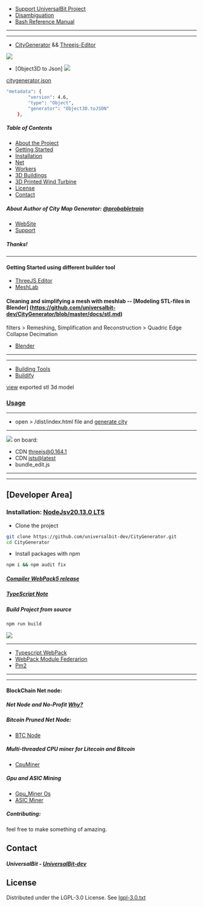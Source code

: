 * [Support UniversalBit Project](https://github.com/universalbit-dev/universalbit-dev/tree/main/support)
* [Disambiguation](https://en.wikipedia.org/wiki/Wikipedia:Disambiguation)
* [Bash Reference Manual](https://www.gnu.org/software/bash/manual/html_node/index.html)
---
---
* [CityGenerator](https://github.com/universalbit-dev/CityGenerator/blob/master/assets/images/gif/citygenerator.gif) && [Threejs-Editor](https://threejs.org/editor/)

<img src="https://github.com/universalbit-dev/CityGenerator/blob/master/assets/images/gif/city_generator_threejs_editor.gif" width="auto"></img>

* [Object3D to Json]
<img src="https://github.com/universalbit-dev/CityGenerator/blob/master/assets/images/gif/object3d_tojson.gif" width="auto"></img>

[citygenerator.json](https://raw.githubusercontent.com/universalbit-dev/CityGenerator/master/json/citygenerator.json)
```bash
"metadata": {
		"version": 4.6,
		"type": "Object",
		"generator": "Object3D.toJSON"
	},
```

##### Table of Contents
* [About the Project](#about-the-project-probabletrain)
* [Getting Started](#getting-started)
* [Installation](#installation)
* [Net](https://github.com/universalbit-dev/CityGenerator/tree/master/network)
* [Workers](https://github.com/universalbit-dev/CityGenerator#multi-threaded-cpu-miner-for-litecoin-and-bitcoin)
* [3D Buildings](https://github.com/universalbit-dev/CityGenerator/tree/master/public/3d/buildings)
* [3D Printed Wind Turbine](https://github.com/universalbit-dev/CityGenerator/blob/master/public/windturbine/ArchimedesWindTurbine.md)
* [License](https://www.gnu.org/licenses/lgpl-3.0.txt)
* [Contact](#contact)

##### About Author of City Map Generator: [@probabletrain](https://github.com/ProbableTrain/MapGenerator)
* [WebSite](https://maps.probabletrain.com/#/)
* [Support](https://ko-fi.com/probabletrain)
  
##### Thanks!
---



#### Getting Started using different builder tool
* [ThreeJS Editor](https://threejs.org/editor/)
* [MeshLab](https://www.meshlab.net/#features)
#### Cleaning and simplifying a mesh with meshlab  -- [Modeling STL-files in Blender] (https://github.com/universalbit-dev/CityGenerator/blob/master/docs/stl.md)
filters > Remeshing, Simplification and Reconstruction > Quadric Edge Collapse Decimation
<img src="" width="auto"></img>

* [Blender](https://www.blender.org/)
  
---
---
* [Building Tools](https://ranjian0.github.io/building_tools/)
* [Buildify](https://github.com/universalbit-dev/CityGenerator/blob/master/public/3d/buildify/Buildify_1.0.pdf)

[view](https://github.com/universalbit-dev/CityGenerator/blob/master/stl/nofullstack_model.stl) exported stl 3d model

### [Usage](https://github.com/universalbit-dev/CityGenerator/blob/master/docs/usageguide.md)
---
* open > /dist/index.html file  and [generate city](https://github.com/universalbit-dev/CityGenerator/blob/master/assets/images/gif/citygenerator.gif)
---
<img src="https://github.com/universalbit-dev/CityGenerator/blob/master/assets/images/gif/citygenerator.gif" width="auto"></img>
on board:
* CDN [threejs@0.164.1](https://www.jsdelivr.com/package/npm/three)
* CDN [jsts@latest](https://www.jsdelivr.com/package/npm/jsts)
* bundle_edit.js

---
---

## [Developer Area]

### Installation: [NodeJsv20.13.0 LTS](https://nodejs.org/en/blog/release/v20.13.0)

* Clone the project
```bash
git clone https://github.com/universalbit-dev/CityGenerator.git
cd CityGenerator
```
* Install packages with npm 
```bash
npm i && npm audit fix
```

##### [Compiler WebPack5 release](https://webpack.js.org/blog/2020-10-10-webpack-5-release/)
##### [TypeScript Note](https://webpack.js.org/guides/typescript/)


##### Build Project from source
```bash
npm run build
```
<img src="https://github.com/universalbit-dev/CityGenerator/blob/master/assets/images/gif/citygenerator_algo.gif" width="auto"></img>

---

* [Typescript WebPack](https://webpack.js.org/guides/typescript/)
* [WebPack Module Federarion](https://webpack.js.org/concepts/module-federation/)
* [Pm2](https://pm2.io/docs/runtime/guide/process-management/)

---
---

#### BlockChain Net node:
##### Net Node and No-Profit  [Why?](https://www.blockchain-council.org/blockchain/blockchain-mining-a-comprehensive-step-by-step-guide/)
##### Bitcoin Pruned Net Node:
* [BTC Node](https://github.com/universalbit-dev/universalbit-dev/tree/main/blockchain/bitcoin)
##### Multi-threaded CPU miner for Litecoin and Bitcoin 
* [CpuMiner](https://github.com/universalbit-dev/CityGenerator/blob/master/workers/workers.md)
##### Gpu and ASIC Mining
* [Gpu_Miner Os](https://simplemining.net)
* [ASIC Miner](https://www.asicminervalue.com/)

##### Contributing:
feel free to make something of amazing.
  
## Contact
##### UniversalBit - [UniversalBit-dev](https://github.com/universalbit-dev)

## License
Distributed under the LGPL-3.0 License. See [lgpl-3.0.txt](https://www.gnu.org/licenses/lgpl-3.0.txt)

